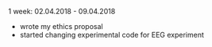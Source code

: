 1 week: 02.04.2018 - 09.04.2018
- wrote my ethics proposal
- started changing experimental code for EEG experiment
